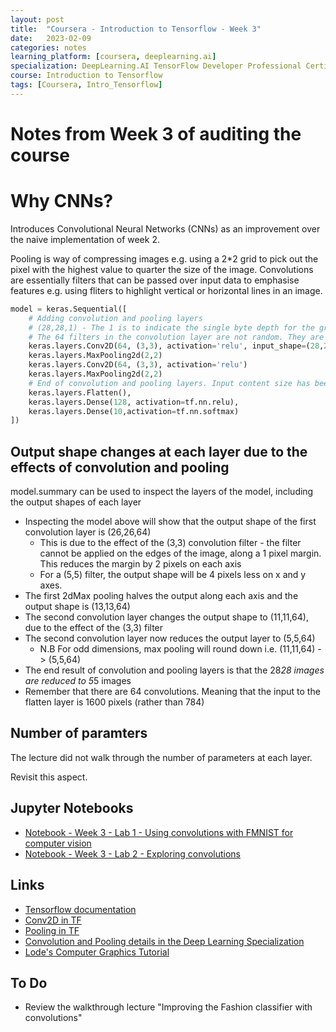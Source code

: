 ```yaml
---
layout: post
title:  "Coursera - Introduction to Tensorflow - Week 3"
date:   2023-02-09 
categories: notes
learning_platform: [coursera, deeplearning.ai]
specialization: DeepLearning.AI TensorFlow Developer Professional Certificate
course: Introduction to Tensorflow
tags: [Coursera, Intro_Tensorflow] 
---
```

# Notes from Week 3 of auditing the course

# Why CNNs?

Introduces Convolutional Neural Networks (CNNs) as an improvement over the naive implementation of week 2. 

Pooling is way of compressing images e.g. using a 2*2 grid to pick out the pixel with the highest value to quarter the size of the image.
Convolutions are essentially filters that can be passed over input data to emphasise features e.g. using fliters to highlight vertical or horizontal lines in an image.

```python
model = keras.Sequential([
    # Adding convolution and pooling layers
    # (28,28,1) - The 1 is to indicate the single byte depth for the grascale images in FMNIST.
    # The 64 filters in the convolution layer are not random. They are a set of known good filters. See Course 4 of deep learning specialization to understand the details of convolution and pooling layers
    keras.layers.Conv2D(64, (3,3), activation='relu', input_shape=(28,28,1))
    keras.layers.MaxPooling2d(2,2)
    keras.layers.Conv2D(64, (3,3), activation='relu')
    keras.layers.MaxPooling2d(2,2)
    # End of convolution and pooling layers. Input content size has been greatly reduced.
    keras.layers.Flatten(),
    keras.layers.Dense(128, activation=tf.nn.relu),
    keras.layers.Dense(10,activation=tf.nn.softmax)
])
```
## Output shape changes at each layer due to the effects of convolution and pooling

model.summary can be used to inspect the layers of the model, including the output shapes of each layer

* Inspecting the model above will show that the output shape of the first convolution layer is (26,26,64) 
  * This is due to the effect of the (3,3) convolution filter -  the filter cannot be applied on the edges of the image, along a 1 pixel margin. This reduces the margin by 2 pixels on each axis 
  * For a (5,5) filter, the output shape will be 4 pixels less on x and y axes.
* The first 2dMax pooling halves the output along each axis and the output shape is (13,13,64)
* The second convolution layer changes the output shape to (11,11,64), due to the effect of the (3,3) filter
* The second convolution layer now reduces the output layer to (5,5,64)
  * N.B For odd dimensions, max pooling will round down i.e. (11,11,64) -> (5,5,64)
* The end result of convolution and pooling layers is that the 28*28 images are reduced to 5*5 images
* Remember that there are 64 convolutions. Meaning that the input to the flatten layer is 1600 pixels (rather than 784)

## Number of paramters

The lecture did not walk through the number of parameters at each layer.  

Revisit this aspect.

## Jupyter Notebooks

* [Notebook - Week 3 - Lab 1 - Using convolutions with FMNIST for computer vision](https://github.com/https-deeplearning-ai/tensorflow-1-public/blob/main/C1/W3/ungraded_labs/C1_W3_Lab_1_improving_accuracy_using_convolutions.ipynb)
* [Notebook - Week 3 - Lab 2 -  Exploring convolutions](https://github.com/https-deeplearning-ai/tensorflow-1-public/blob/main/C1/W3/ungraded_labs/C1_W3_Lab_2_exploring_convolutions.ipynb)

## Links

* [Tensorflow documentation](https://www.tensorflow.org/api_docs/python/tf/)
* [Conv2D in TF](https://www.tensorflow.org/api_docs/python/tf/keras/layers/Conv2D)
* [Pooling in TF](https://www.tensorflow.org/api_docs/python/tf/keras/layers/MaxPool2D)
* [Convolution and Pooling details in the Deep Learning Specialization](https://www.youtube.com/playlist?list=PLkDaE6sCZn6Gl29AoE31iwdVwSG-KnDzF)
* [Lode's Computer Graphics Tutorial](https://lodev.org/cgtutor/filtering.html)

## To Do

* Review the walkthrough lecture "Improving the Fashion classifier with convolutions"
